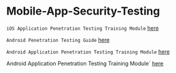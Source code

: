 # Mobile-App-Security-Testing

`iOS Application Penetration Testing Training Module`  [here](https://github.com/Jkrathod/Mobile-App-Security-Testing/blob/main/iOS%20Application%20Penetration%20Testing%20Training%20Module%20-%20Copy.pdf)

`Android Penetration Testing Guide` [here](https://github.com/Jkrathod/Mobile-App-Security-Testing/blob/main/Android%20Penetration%20Testing%20Guide.pdf)

`Android Application Penetration Testing Training Module` [here](https://github.com/Jkrathod/Mobile-App-Security-Testing/blob/main/Android%20Application%20Penetration%20Testing%20Training%20Module.pdf)

Android Application Penetration Testing Training Module` [here](https://github.com/RClueX/Mobile-App-Security-Testing/blob/main/Root%26SSLBypass.md)
